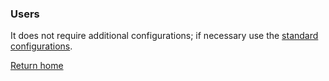 ### Users
It does not require additional configurations; if necessary use the [standard configurations](../../base.md#the-following-properties-are-managed-in-the-components).

[Return home](../../index.md)
